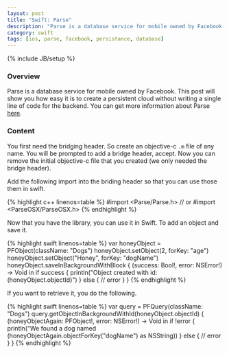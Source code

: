 ```yaml
---
layout: post
title: "Swift: Parse"
description: "Parse is a database service for mobile owned by Facebook. This post will show you how easy it is to create a persistent cloud without writing a single line of code for the backend. You can get more information about Parse [here](http://blog.parse.com/2014/06/06/building-apps-with-parse-and-swift/)."
category: swift
tags: [ios, parse, facebook, persistance, database]
---
```

{% include JB/setup %}

<!-- Overview -->
<h3>Overview</h3>

Parse is a database service for mobile owned by Facebook. This post will show you how easy it is to create a persistent cloud without writing a single line of code for the backend. You can get more information about Parse [here](http://blog.parse.com/2014/06/06/building-apps-with-parse-and-swift/).


<!-- Content -->
<h3>Content</h3>

You first need the bridging header. So create an objective-c `.m` file of any name. You will be prompted to add a bridge header, accept. Now you can remove the initial objective-c file that you created (we only needed the bridge header).

Add the following import into the briding header so that you can use those them in swift.

<!-- Code _______________________________________-->
{% highlight c++ linenos=table  %}
#import <Parse/Parse.h>
// or #import <ParseOSX/ParseOSX.h>
{% endhighlight %}
<!-- /Code ^^^^^^^^^^^^^^^^^^^^^^^^^^^^^^^^^^^^^^-->

Now that you have the library, you can use it in Swift. To add an object and save it.

<!-- Code _______________________________________-->
{% highlight swift linenos=table  %}
var honeyObject = PFObject(className: "Dogs")
honeyObject.setObject(2, forKey: "age")
honeyObject.setObject("Honey", forKey: "dogName")
honeyObject.saveInBackgroundWithBlock { 
    (success: Bool!, error: NSError!) -> Void in
    if success {
        println("Object created with id: \(honeyObject.objectId)")
    } else {
        // error
    }
}
{% endhighlight %}
<!-- /Code ^^^^^^^^^^^^^^^^^^^^^^^^^^^^^^^^^^^^^^-->


If you want to retrieve it, you do the following.

<!-- Code _______________________________________-->
{% highlight swift linenos=table  %}
var query = PFQuery(className: "Dogs")
query.getObjectInBackgroundWithId(honeyObject.objectId) {
    (honeyObjectAgain: PFObject!, error: NSError!) -> Void in
    if !error {
        println("We found a dog named \(honeyObjectAgain.objectForKey("dogName") as NSString))
    } else {
        // error
    }
}
{% endhighlight %}
<!-- /Code ^^^^^^^^^^^^^^^^^^^^^^^^^^^^^^^^^^^^^^-->